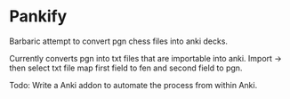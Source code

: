 # Pankify

Barbaric attempt to convert pgn chess files into anki decks.

Currently converts pgn into txt files that are importable into anki. Import -> then select txt file map first field to fen and second field to pgn.

Todo:
Write a Anki addon to automate the process from within Anki.
